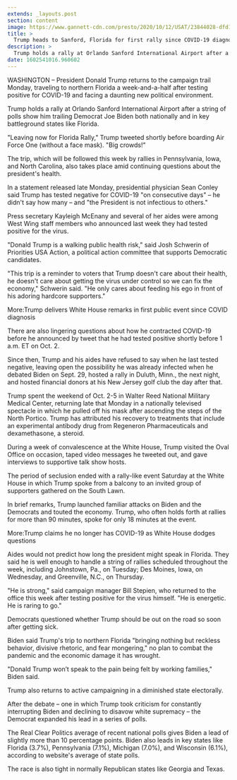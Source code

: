```yaml
--- 
extends: _layouts.post 
section: content 
image: https://www.gannett-cdn.com/presto/2020/10/12/USAT/23844028-dfd1-423b-b0d2-bc037a217c4f-Trump_Sanford.jpg?crop=2545,1432,x0,y0&width=2545&height=1432&format=pjpg&auto=webp 
title: > 
  Trump heads to Sanford, Florida for first rally since COVID-19 diagnosis; Biden calls trip 'reckless' 
description: > 
  Trump holds a rally at Orlando Sanford International Airport after a string of polls show him trailing Democrat Joe Biden both nationally and in key battleground states like Florida."Leaving now for Florida Rally," Trump tweeted shortly before boarding Air Force One (without a face mask).Press secretary Kayleigh McEnany and several of her aides were among West Wing staff members who announced last week they had tested positive for the virus.During a week of convalescence at the White House, Trump visited the Oval Office on occasion, taped video messages he tweeted out, and gave interviews to supportive talk show hosts.More:Trump claims he no longer has COVID-19 as White House dodges questionsAides would not predict how long the president might speak in Florida. 
date: 1602541016.960602 
--- 
```

WASHINGTON – President Donald Trump returns to the campaign trail Monday, traveling to northern Florida a week-and-a-half after testing positive for COVID-19 and facing a daunting new political environment.

Trump holds a rally at Orlando Sanford International Airport after a string of polls show him trailing Democrat Joe Biden both nationally and in key battleground states like Florida.

"Leaving now for Florida Rally," Trump tweeted shortly before boarding Air Force One (without a face mask). "Big crowds!"

The trip, which will be followed this week by rallies in Pennsylvania, Iowa, and North Carolina, also takes place amid continuing questions about the president's health.

In a statement released late Monday, presidential physician Sean Conley said Trump has tested negative for COVID-19 "on consecutive days" – he didn't say how many – and "the President is not infectious to others."

Press secretary Kayleigh McEnany and several of her aides were among West Wing staff members who announced last week they had tested positive for the virus.

"Donald Trump is a walking public health risk," said Josh Schwerin of Priorities USA Action, a political action committee that supports Democratic candidates.

"This trip is a reminder to voters that Trump doesn't care about their health, he doesn't care about getting the virus under control so we can fix the economy," Schwerin said. "He only cares about feeding his ego in front of his adoring hardcore supporters."

More:Trump delivers White House remarks in first public event since COVID diagnosis

There are also lingering questions about how he contracted COVID-19 before he announced by tweet that he had tested positive shortly before 1 a.m. ET on Oct. 2.

Since then, Trump and his aides have refused to say when he last tested negative, leaving open the possibility he was already infected when he debated Biden on Sept. 29, hosted a rally in Duluth, Minn., the next night, and hosted financial donors at his New Jersey golf club the day after that.

Trump spent the weekend of Oct. 2-5 in Walter Reed National Military Medical Center, returning late that Monday in a nationally televised spectacle in which he pulled off his mask after ascending the steps of the North Portico. Trump has attributed his recovery to treatments that include an experimental antibody drug from Regeneron Pharmaceuticals and dexamethasone, a steroid.

During a week of convalescence at the White House, Trump visited the Oval Office on occasion, taped video messages he tweeted out, and gave interviews to supportive talk show hosts.

The period of seclusion ended with a rally-like event Saturday at the White House in which Trump spoke from a balcony to an invited group of supporters gathered on the South Lawn.

In brief remarks, Trump launched familiar attacks on Biden and the Democrats and touted the economy. Trump, who often holds forth at rallies for more than 90 minutes, spoke for only 18 minutes at the event.

More:Trump claims he no longer has COVID-19 as White House dodges questions

Aides would not predict how long the president might speak in Florida. They said he is well enough to handle a string of rallies scheduled throughout the week, including Johnstown, Pa., on Tuesday; Des Moines, Iowa, on Wednesday, and Greenville, N.C., on Thursday.

"He is strong," said campaign manager Bill Stepien, who returned to the office this week after testing positive for the virus himself. "He is energetic. He is raring to go."

Democrats questioned whether Trump should be out on the road so soon after getting sick.

Biden said Trump's trip to northern Florida "bringing nothing but reckless behavior, divisive rhetoric, and fear mongering," no plan to combat the pandemic and the economic damage it has wrought.

"Donald Trump won’t speak to the pain being felt by working families," Biden said.

Trump also returns to active campaigning in a diminished state electorally.

After the debate – one in which Trump took criticism for constantly interrupting Biden and declining to disavow white supremacy – the Democrat expanded his lead in a series of polls.

The Real Clear Politics average of recent national polls gives Biden a lead of slightly more than 10 percentage points. Biden also leads in key states like Florida (3.7%), Pennsylvania (7.1%), Michigan (7.0%), and Wisconsin (6.1%), according to website's average of state polls.

The race is also tight in normally Republican states like Georgia and Texas.